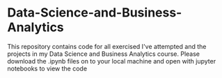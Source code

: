 # Data-Science-and-Business-Analytics

This repository contains code for all exercised I've attempted and the projects in my Data Science and Business Analytics course.
Please download the .ipynb files on to your local machine and open with jupyter notebooks to view the code
